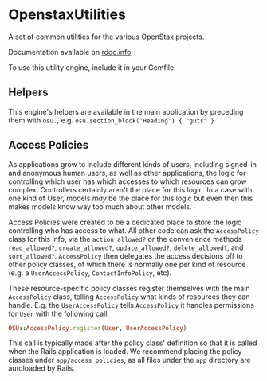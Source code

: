 OpenstaxUtilities
=================

A set of common utilities for the various OpenStax projects.  

Documentation available on [rdoc.info](http://rdoc.info/github/openstax/openstax_utilities/master/frames).

To use this utility engine, include it in your Gemfile.

## Helpers

This engine's helpers are available in the main application by preceding them with `osu.`, e.g. `osu.section_block('Heading') { "guts" }`

## Access Policies

As applications grow to include different kinds of users, including signed-in and anonymous human users, as well as other applications, the logic for controlling which user has which accesses to which resources can grow complex.  Controllers certainly aren't the place for this logic.  In a case with one kind of User, models *may* be the place for this logic but even then this makes models know way too much about other models.  

Access Policies were created to be a dedicated place to store the logic controlling who has access to what.  All other code can ask the `AccessPolicy` class for this info, via the `action_allowed?` or the convenience methods `read_allowed?`, `create_allowed?`, `update_allowed?`, `delete_allowed?`, and `sort_allowed?`.  `AccessPolicy` then delegates the access decisions off to other policy classes, of which there is normally one per kind of resource (e.g. a `UserAccessPolicy`, `ContactInfoPolicy`, etc).  

These resource-specific policy classes register themselves with the main `AccessPolicy` class, telling `AccessPolicy` what kinds of resources they can handle.  E.g. the `UserAccessPolicy` tells `AccessPolicy` it handles permissions for `User` with the following call:

```rb
OSU::AccessPolicy.register(User, UserAccessPolicy)
```

This call is typically made after the policy class' definition so that it is called when the Rails application is loaded. We recommend placing the policy classes under `app/access_policies`, as all files under the `app` directory are autoloaded by Rails.